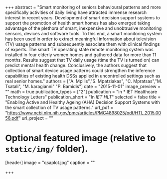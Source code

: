 +++
abstract = "Smart monitoring of seniors behavioural patterns and more specifically activities of daily living have attracted immense research interest in recent years. Development of smart decision support systems to support the promotion of health smart homes has also emerged taking advantage of the plethora of smart, inexpensive and unobtrusive monitoring sensors, devices and software tools. To this end, a smart monitoring system has been used in order to extract meaningful information about television (TV) usage patterns and subsequently associate them with clinical findings of experts. The smart TV operating state remote monitoring system was installed in four elderly women homes and gathered data for more than 11 months. Results suggest that TV daily usage (time the TV is turned on) can predict mental health change. Conclusively, the authors suggest that collection of smart device usage patterns could strengthen the inference capabilities of existing health DSSs applied in uncontrolled settings such as real senior homes."
authors = ["A. Mpilis","S. Mpatziakas", "C. Mpratsas","M. Tsatali", "M. karagianni" "P. Bamidis"]
date = "2015-11-01"
image_preview = ""
math = true
publication_types = ["2"]
publication = "In * IET Healthcare Technology Letters"
publication_short = "In *IET HLT*"
selected = false
title = "Enabling Active and Healthy Ageing (AHA) Decision Support Systems with the smart collection of TV usage patterns."
url_pdf = "https://www.ncbi.nlm.nih.gov/pmc/articles/PMC4898025/pdf/HTL.2015.0056.pdf"
url_project = ""




# Optional featured image (relative to `static/img/` folder).
[header]
image = "qsaplot.jpg"
caption = ""

+++
